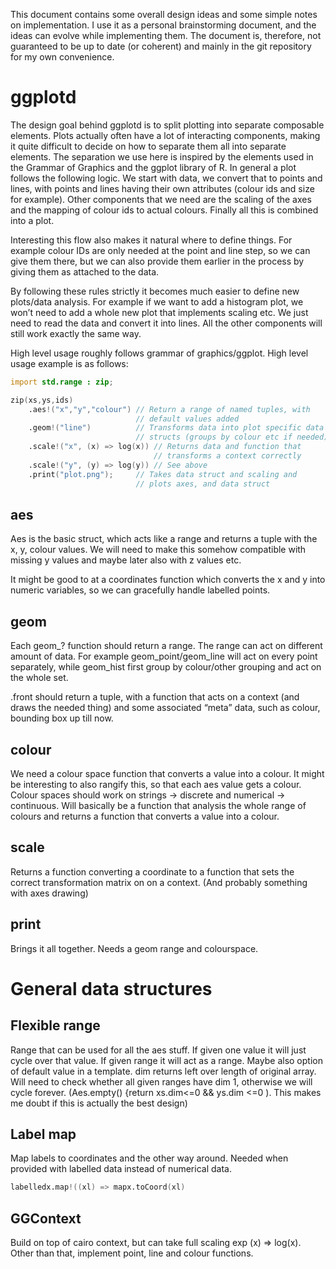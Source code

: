 This document contains some overall design ideas and some simple notes on
implementation. I use it as a personal brainstorming document, and the
ideas can evolve while implementing them. The document is, therefore, not
guaranteed to be up to date (or coherent) and mainly in the git
repository for my own convenience.

# ggplotd

The design goal behind ggplotd is to split plotting into separate
composable elements. Plots actually often have a lot of interacting
components, making it quite difficult to decide on how to separate them
all into separate elements. The separation we use here is inspired by the elements used in the Grammar of Graphics and the ggplot library of R. In
general a plot follows the following logic. We start with data, we convert
that to points and lines, with points and lines having their own
attributes (colour ids and size for example). Other components that we
need are the scaling of the axes and the mapping of colour ids to actual
colours. Finally all this is combined into a plot.

Interesting this flow also makes it natural where to define things. For
example colour IDs are only needed at the point and line step, so we can
give them there, but we can also provide them earlier in the process by
giving them as attached to the data.

By following these rules strictly it becomes much easier to define new
plots/data analysis. For example if we want to add a histogram plot, we
won’t need to add a whole new plot that implements scaling etc. We just
need to read the data and convert it into lines. All the other components
will still work exactly the same way.

High level usage roughly follows grammar of graphics/ggplot. High level
usage example is as follows:

```D
import std.range : zip;

zip(xs,ys,ids)
    .aes!("x","y","colour") // Return a range of named tuples, with
                            // default values added
    .geom!("line")          // Transforms data into plot specific data
                            // structs (groups by colour etc if needed)
    .scale!("x", (x) => log(x)) // Returns data and function that
                                // transforms a context correctly
    .scale!("y", (y) => log(y)) // See above
    .print("plot.png");     // Takes data struct and scaling and
                            // plots axes, and data struct
```

## aes

Aes is the basic struct, which acts like a range and returns a tuple with
the x, y, colour values. We will need to make this somehow compatible with
missing y values and maybe later also with z values etc.

It might be good to at a coordinates function which converts the x and
y into numeric variables, so we can gracefully handle labelled points.

## geom

Each geom_? function should return a range. The range can act on different
amount of data. For example geom_point/geom_line will act on every point
separately, while geom_hist first group by colour/other grouping and act
on the whole set.

.front should return a tuple, with a function that acts on a context (and
draws the needed thing) and some associated “meta” data, such as colour,
bounding box up till now.

## colour

We need a colour space function that converts a value into a colour. It
might be interesting to also rangify this, so that each aes value gets
a colour. Colour spaces should work on strings -> discrete and numerical
-> continuous. Will basically be a function that analysis the whole range
of colours and returns a function that converts a value into a colour.

## scale 

Returns a function converting a coordinate to a function that sets the
correct transformation matrix on on a context. (And probably something
with axes drawing)

## print

Brings it all together. Needs a geom range and colourspace.

# General data structures

## Flexible range

Range that can be used for all the aes stuff. If given one value it will
just cycle over that value. If given range it will act as a range. Maybe
also option of default value in a template. dim returns left over length
of original array. Will need to check whether all given ranges have dim 1,
otherwise we will cycle forever. (Aes.empty() {return xs.dim<=0 && ys.dim
<=0 ). This makes me doubt if this is actually the best design)

## Label map

Map labels to coordinates and the other way around. Needed when provided
with labelled data instead of numerical data.

```D 
labelledx.map!((xl) => mapx.toCoord(xl)
```

## GGContext

Build on top of cairo context, but can take full scaling exp (x) =>
log(x). Other than that, implement point, line and colour functions.
